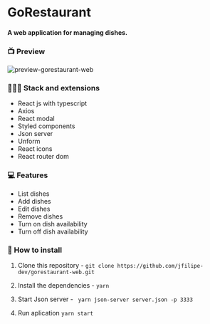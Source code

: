 # GoRestaurant
#### A web application for managing dishes.

### 📺 Preview
![preview-gorestaurant-web](https://user-images.githubusercontent.com/55659197/86513420-7155e500-bde0-11ea-9030-eadbde380ce5.gif)


### 👨🏻‍💻 Stack and extensions
- React js with typescript
- Axios
- React modal
- Styled components
- Json server
- Unform
- React icons
- React router dom

### 💻 Features
- List dishes
- Add dishes
- Edit dishes
- Remove dishes
- Turn on dish availability
- Turn off dish availability

### 💾 How to install
1. Clone this repository - 
`git clone https://github.com/jfilipe-dev/gorestaurant-web.git`

2. Install the dependencies - 
`yarn`

3. Start Json server - 
` yarn json-server server.json -p 3333`

4. Run aplication
`yarn start`
